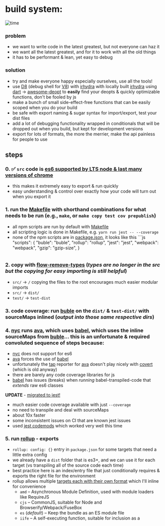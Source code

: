 # build system:

![time](https://pics.me.me/you-dinosaurs-have-probably-never-seen-webpack-this-makes-me-21548139.png)

### problem
- we want to write code in the latest greatest, but not everyone can haz it
- we want all the latest greatest, and for it to work with all the old things
- it has to be performant & lean, yet easy to debug

### solution
- try and make everyone happy especially ourselves, use all the tools!
- use [D8][] (debug shell for [V8][]) with [irhydra][] with locally built [irhydra][] using [dart][] -> [awesome-deopt][] to **easily** find your deopts & quickly optimizable functions, don't be fooled by js
- make a bunch of small side-effect-free functions that can be easily scoped when you do your build
- be safe with export naming & sugar syntax for import/export, test your dist files
- add a lot of debugging functionality wrapped in conditionals that will be dropped out when you build, but kept for development versions
- export for lots of formats, the more the merrier, make the api painless for people to use
<!-- - clearly communicative code (none of this `const isDottable = (obj, path) => T(reduceRight(curry3(or)(isString)(isArray)(obj))`) -->

[dart]: https://www.dartlang.org/
[awesome-deopt]: https://github.com/aretecode/awesome-deopt
[chromium]: https://www.chromium.org/developers/how-tos/run-chromium-with-flags
[D8]: https://github.com/v8/v8/wiki/Using-D8
[V8]: https://github.com/v8/v8
[irhydra]: https://github.com/mraleph/irhydra

## steps

### 0. ✅ `src` code is [es6 supported by LTS node & last many versions of chrome][node.green]
  - this makes it extremely easy to export & run quickly
  - easy understanding & control over exactly how your code will turn out when you export it

### 1. run the [Makefile][] with shorthand combinations for what needs to be run (e.g., `make`, or `make copy test cov prepublish`)
  - all npm scripts are run by default with [Makefile][]
  - all scripting logic is done in Makefile, e.g. `yarn run jest -- --coverage`
  - none of the npm scripts are in [package.json](https://github.com/fluents/chain-able/blob/master/package.json), it looks like this ```js
    "scripts": {
      "buble": "buble",
      "rollup": "rollup",
      "jest": "jest",
      "webpack": "webpack",
      "gzip": "gzip-size",
    }
    ```
### 2. copy with [flow-remove-types][] (_types are no longer in the src but the copying for easy importing is still helpful_)
  - `src/` -> `/` copying the files to the root encourages much easier modular imports
  - `src/` -> `dist/`
  - `test/` -> `test-dist`

### 3. code coverage: run [buble][] on the `dist/` & `test-dist/` with sourceMaps inlined (_output into those same respective dirs_)

### 4. [nyc][] runs [ava][], which uses [babel][], which uses the inline sourceMaps from [buble][]... this is an unfortunate & required convoluted sequence of steps because:
  - [nyc][] does not support for es6
  - [ava][] forces the use of [babel][]
  - unfortunately the [tap][tap] reporter for [ava][] doesn't play nicely with [covert][] (which is old anyway)
  - there are barely any code coverage libraries for js
  - [babel][] has issues (breaks) when _running_ babel-transpiled-code that _extends_ raw es6 classes

**UPDATE** - [migrated to jest!](https://medium.com/@kentcdodds/migrating-to-jest-881f75366e7e)
  - much easier code coverage available with just `--coverage`
  - no need to transpile and deal with sourceMaps
  - about 10x faster
  - some inconsistent issues on CI that are known jest issues
  - used [jest codemods](https://github.com/skovhus/jest-codemods) which worked very well this time

### 5. run [rollup][] - exports
  - `rollup: config: {}` entry in `package.json` for some targets that need a little extra config
  - we already have a `dist` folder that is es3+, and we can use it for each target (vs transpiling all of the source code each time)
  - best practice here is an index/entry file that just conditionally requires & exports the right file for the environment
  - rollup allows multiple [targets each with their own format](https://github.com/rollup/rollup/wiki/JavaScript-API#format) which I'll inline for convenience
    - `amd` – Asynchronous Module Definition, used with module loaders like RequireJS
    - `cjs` – CommonJS, suitable for Node and Browserify/Webpack/FuseBox
    - `es` (*default*) – Keep the bundle as an ES module file
    - `iife` – A self-executing function, suitable for inclusion as a <script> tag. (If you want to - create a bundle for your application, you probably want to use this, because it leads to - smaller file sizes.) ([preact][] builds with this)
    - `umd` – Universal Module Definition, works as amd, cjs and iife all in one ❗ (this is default dev export, used also for dev by [inferno][])

**UPDATE**
  - additional exports specifically have been crafted with a custom rollup plugin, [rollup-plugin-falafel][falafel-plugin] do some things the rollup replace plugin cannot do,
    - remove the not-needed unwrapModuleExports wrapper (for export default)
    - replace constant variable names before rollup temporarily changes all code to es6 imports and then back to commonjs
  - debugger exports added, which is a set of the best places for the `debugger` to be used, so just importing from (or aliasing to) `/debugger` will enable that flow
  - .min (as mangled) exports alongside the more readable dist files for each format that are compressed but not mangled, shaken, not stirred.
  - _// @TODO need to document the upcoming documentation generating_

### 6. production finishing touches:
  - replace our environment variables to [remove things for production](#ReplaceDefine)
  - export a _development_ build that keeps these conditions, for easier debugging
  - [uglify-js3][uglify-js3] is run with [uglify-es][uglify-es]
  - [optimize-js][optimize-js] wraps some functions
  - [eslint][] uses [babeleslint][] to check the code, [prettier][] makes it pretty - then is forced back by [eslint][] if the rules are overriden (since it does not respect some of them)
  - [codacy][] checks the lint rules in case any were missed by local tools
  - [travis][] does the same thing all over again so we are sure it didn't "just work for us"
  - [coveralls][] & [badgesize][]  gets the result & then you get badges & graphs
  - record build data [size-over-time][]
    - [gzip-size][gzip-size] of the build `gzip-size dist/index.js --raw >> build/size-over-time.txt`
    - record date `date +%Y:%M:%D:%H:%M:%S >> build/size-over-time.txt`
    - format `echo --- >> build/size-over-time.txt`
    - comment (_should do a cli prompt_)

5. experiment with other bundling setups
  - [fuse-box][] has a much easier build process, reports gzip, much faster, can compile with [buble][], [typescript][], or [babel][] without any extra plugins, but the size is just a _little_ bigger than [rollup][] so I can't use it for `main` export yet - but likely soon
  - at one point, creating a [rollup][] bundle of es6 code, transpiling that with [typescript][] (_so helpers are not duplicated, though with the latest version they have a helper for that_), then re-bundling & uglifying gave a little better size than [buble][], but it didn't stay that way for long :-/
  - using [webpack][], even with the new [webpack 3 scope hoisting][] was many many times bigger than everything else so it was just not an option, more for applications than libraries (using webpack is much better with [webpack-chain][])
  - **NOTE** these were not used, but are other bundlerishes
    - [gulp][] probably would work, but would need 100 plugins
    - [browserify][], although the slowest, was the easiest to just with 1 line cli cmd, and is the most stable by far, so when I just wanted to zip an html + css + js file, it just worked no trouble no config, kudos there, but not really for optimizing size
    - [brunch][] is definitely not focused on this job, but similar to [yeoman][] in the way that it can get you started with a skeleton, probably worth putting a getting started repo on it for chainable
    - [grunt][] using grunt nowadays, is like using underscore, jquery, and coffeescript all together nowadays - not for a good reason (which there are), but just because the code wasn't maintained
    - [pin.gy][] nice looking cli, but that's about the same as [browserify][] without being an OG
    - [broccoli.js][] it says node 0.10.x as `node --version` for "latest"



#### related
- [cli](https://github.com/fluents/chain-able/tree/master/build)
- [rollup][rollup]
- [Makefile][Makefile]
- [buble][buble]
- [babel][babel] + [ava][ava] + [istanbul/nyc][nyc]
- [flow-remove-types][flow-remove-types]
- [typescript][typescript]
- [fuse-box][fuse-box]
- [uglify-js3][]
- [optimize-js][]
- [fuse-box][]
- [falafel][]

[falafel-plugin]: https://github.com/fluents/chain-able/blob/master/build/plugins/ast.js
[falafel]: https://github.com/substack/node-falafel

# targets
some notes
- most important & standard ones are `main`, `browser`
- nobody should be using `js:next`, `module` replaces it
- typings is for [typescript][]

```json
{
  "main:es6": "src/index.js",
  "main:dev": "dists/dev/index.js",
  "main:tsc": "dists/tsc/index.js",
  "main:iife": "dists/iife/index.js",
  "main:umd": "dists/umd/index.js",
  "main:cjs": "dists/cjs/index.js",
  "main:es": "dists/es/index.js",
  "js:next": "dists/es/index.js",
  "main": "dists/umd/index.js",
  "module": "dists/umd/index.js",
  "web": "dists/cjs/index.js",
  "browser": "dists/cjs/index.js",
  "alias": "dists/cjs/index.js",
  "amd": "dists/amd/index.js",
  "types": "typings/index.d.ts",
  "typings": "typings/index.d.ts"
}
```

# ReplaceDefine
This is how replace/define plugin works:

Libraries (such as react, inferno, etc) (see [react-readme](https://github.com/facebook/react/blob/c78464f8ea9a5b00ec80252d20a71a1482210e57/scripts/error-codes/dev-expression-with-codes.js#L63), [react-code](https://github.com/facebook/react/blob/c78464f8ea9a5b00ec80252d20a71a1482210e57/scripts/error-codes/dev-expression-with-codes.js#L63), [inferno-code](https://github.com/infernojs/inferno/blob/0203b437ba2b2f8305b7dbf49752c463af3f5146/packages/inferno/src/DOM/rendering.ts#L37)) have conditionals which look like the following:
```js
if (process.env.NODE_ENV === 'development') { /* do debugging */ }
```

After it has been run with a config similar to:
```js
define({
  'process.env.NODE_ENV': JSON.stringify('production'),
})
```

the library code will come out as
```js
if ('production' === 'development') { /* do debugging */ }
```

when that code is run through [uglify](https://github.com/mishoo/UglifyJS#api) [or babili](https://www.npmjs.com/package/babel-plugin-minify-dead-code-elimination) with drop-dead-code (`default: true`), it can do static-analysis, and will remove that block, since `'production'` is never `'development'`.

since this is a string replacement, it does not mean that a `process` polyfill is required for the browser, so `console.log(process.env)` will not exist unless it is auto-polyfilled because of that `console.log`, or because you've explicitly added a polyfill that handles that.

the origin of `define` is [C define](https://www.techonthenet.com/c_language/constants/create_define.php)

to see more on deadcode elimination
- [tree-shaking-versus-dead-code-elimination](https://medium.com/@Rich_Harris/tree-shaking-versus-dead-code-elimination-d3765df85c80)
- [angular rollup](http://blog.mgechev.com/2016/06/26/tree-shaking-angular2-production-build-rollup-javascript/)
- [angular webpack](https://offering.solutions/blog/articles/2017/02/08/angular-2-ahead-of-time-aot-compilation-lazy-loading-treeshaking-webpack/)
- angular fuse? probably next

# types & docs
- [doxdox][] creates some documentation from [jsdocs][]
- [docdown][] is used by [lodash][]
- typescript/flow types can generated here too from [jsdocs][], or from the js
  - [typescript-jsdoc][]
  - [typescript-2-jsdoc][]
  - [flow-jsdoc][]
  - [react-docs][]

# export transpiling

> be careful - module.exports & exports.name work perfectly well, test your dist files

- [dist file testing in chain-able](https://github.com/fluents/chain-able/blob/master/test/built.js)
- https://github.com/infernojs/inferno/issues/928
- https://github.com/infernojs/inferno/issues/903
- https://github.com/infernojs/inferno/issues/686
- https://github.com/DefinitelyTyped/DefinitelyTyped/issues/8005
- https://github.com/Microsoft/TypeScript/issues/5565#issuecomment-155171298


# next

[closure][] & [traceur][] I haven't tried with chainable yet so

<!-- https://www.reddit.com/r/javascript/comments/46sbd2/is_amd_requirejs_dying/?st=j1fhzu9p&sh=3e6c2df3
no more umd
https://jasonformat.com/umd-is-dead-long-live-umd/
https://twitter.com/_developit/status/844260377546440705 ***
https://nolanlawson.com/2016/08/15/the-cost-of-small-modules/
http://davidbcalhoun.com/2014/what-is-amd-commonjs-and-umd/
because any user of your lib when they use their builder
- they will be able to use your `module.exports`,
- if they need it on global, they can use `ProvidePlugin`, or the like in fusebox or rollup
- it does more harm than good, because then rollup & web pack will not be able to properly fully shake your lib -->

[lodash]: https://github.com/lodash/lodash
[docdown]: https://github.com/jdalton/docdown
[webpack 3 scope hoisting]: https://medium.com/webpack/webpack-3-official-release-15fd2dd8f07b
[closure]: http://closure-compiler.appspot.com/home
[traceur]: https://github.com/google/traceur-compiler
[webpack-chain]: https://github.com/mozilla-rpweb/webpack-chain
[typescript-jsdoc]: https://www.npmjs.com/package/tsd-jsdoc
[typescript-2-jsdoc]: http://ts2jsdoc.js.org/
[flow-jsdoc]: https://github.com/Kegsay/flow-jsdoc
[react-docs]: https://github.com/kadirahq/babel-plugin-react-docgen
[jsdocs]: http://usejsdoc.org/
[doxdox]: doxdox.org
[badgesize]: https://github.com/ngryman/badge-size
[coveralls]: https://coveralls.io/github/fluents/chain-able
[prettier]: https://github.com/prettier/prettier
[babeleslint]: https://github.com/babel/babel-eslint
[eslint]: http://eslint.org/
[inferno]: https://github.com/infernojs/inferno/blob/master/scripts/rollup/build.js#L20
[preact]: https://github.com/developit/preact/blob/master/config/rollup.config.js#L7
[rollupapi]: https://github.com/rollup/rollup/wiki/JavaScript-API
[gulp]: http://gulpjs.com/
[grunt]: https://github.com/gruntjs/grunt
[pin.gy]: https://pin.gy/cli/
[broccoli.js]: http://broccolijs.com/
[yeoman]: https://github.com/yeoman
[brunch]: http://brunch.io/
[node.green]: http://node.green/
[webpack]: https://webpack.js.org/
[browserify]: https://github.com/substack/node-browserify
[uglify-es]: https://www.npmjs.com/package/uglify-es
[uglify-js3]: https://github.com/mishoo/UglifyJS2
[optimize-js]: https://github.com/nolanlawson/optimize-js
[travis]: travis-ci.org
[codacy]: https://www.codacy.com/app/aretecode/chain-able
[codecov]: https://codecov.io/gh
[tap]: https://github.com/sindresorhus/awesome-tap#reporters
[covert]: https://github.com/substack/covert
[gzip-size]: https://github.com/sindresorhus/gzip-size
[Makefile]: https://gist.github.com/isaacs/62a2d1825d04437c6f08
[flow-remove-types]: https://github.com/flowtype/flow-remove-types
[nyc]: https://github.com/istanbuljs/nyc
[babel]: babeljs.io/repl/
[ava]: [https://github.com/avajs/ava]
[webpack-split-plugin]: https://github.com/aretecode/webpack-plugin-split
[fliplog]: https://github.com/aretecode/fliplog
[lego-api]: https://github.com/fuse-box/lego-api
[cli-chain]: https://github.com/fluents/cli-chain
[script-chain]: https://github.com/fluents/script-chain
[bench-chain]: https://github.com/aretecode/bench-chain
[funwithflags]: https://github.com/aretecode/funwithflags
[awesome-fluents]: https://github.com/fluents/awesome-fluents
[easily-minifiable]: https://gist.github.com/aretecode/9b1765a897554b82da96591372d3c149
[awesome-deops]: https://github.com/aretecode/awesome-deopts
[build]: https://github.com/fluents/chain-able/tree/master/build
[size-over-time]: https://github.com/fluents/chain-able/blob/master/build/size-over-time.txt
[stress-test]: https://github.com/aretecode/stress-test
[rollup]: rollupjs.org
[fuse-box]: https://github.com/fuse-box/fuse-box
[buble]: buble.surge.sh
[typescript]: http://www.typescriptlang.org/play/
